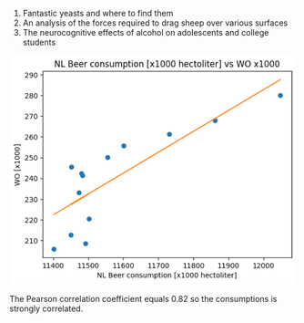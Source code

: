 1. Fantastic yeasts and where to find them
2. An analysis of the forces required to drag sheep over various surfaces
3. The neurocognitive effects of alcohol on adolescents and college students 

![ Examination of Correlation of NL Beer and WO Beer Consumption ](output.png)

The Pearson correlation coefficient equals 0.82 so the consumptions is strongly correlated.